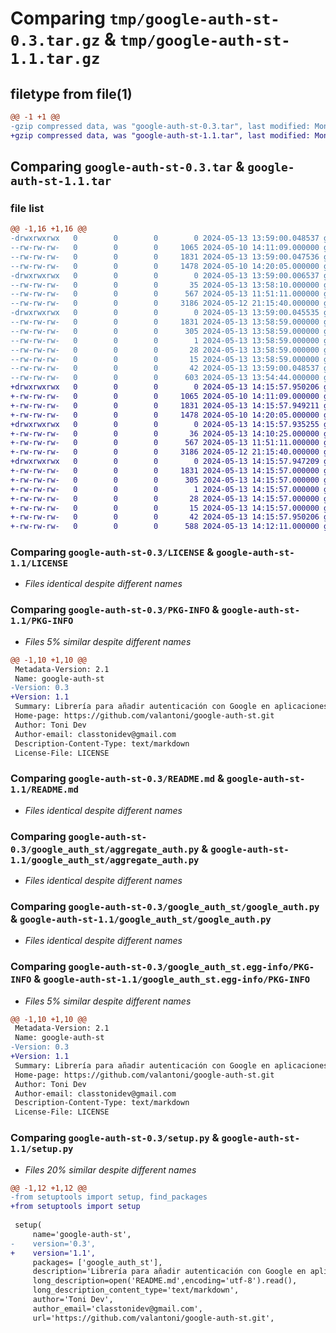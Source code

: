 # Comparing `tmp/google-auth-st-0.3.tar.gz` & `tmp/google-auth-st-1.1.tar.gz`

## filetype from file(1)

```diff
@@ -1 +1 @@
-gzip compressed data, was "google-auth-st-0.3.tar", last modified: Mon May 13 13:59:00 2024, max compression
+gzip compressed data, was "google-auth-st-1.1.tar", last modified: Mon May 13 14:15:57 2024, max compression
```

## Comparing `google-auth-st-0.3.tar` & `google-auth-st-1.1.tar`

### file list

```diff
@@ -1,16 +1,16 @@
-drwxrwxrwx   0        0        0        0 2024-05-13 13:59:00.048537 google-auth-st-0.3/
--rw-rw-rw-   0        0        0     1065 2024-05-10 14:11:09.000000 google-auth-st-0.3/LICENSE
--rw-rw-rw-   0        0        0     1831 2024-05-13 13:59:00.047536 google-auth-st-0.3/PKG-INFO
--rw-rw-rw-   0        0        0     1478 2024-05-10 14:20:05.000000 google-auth-st-0.3/README.md
-drwxrwxrwx   0        0        0        0 2024-05-13 13:59:00.006537 google-auth-st-0.3/google_auth_st/
--rw-rw-rw-   0        0        0       35 2024-05-13 13:58:10.000000 google-auth-st-0.3/google_auth_st/__init__.py
--rw-rw-rw-   0        0        0      567 2024-05-13 11:51:11.000000 google-auth-st-0.3/google_auth_st/aggregate_auth.py
--rw-rw-rw-   0        0        0     3186 2024-05-12 21:15:40.000000 google-auth-st-0.3/google_auth_st/google_auth.py
-drwxrwxrwx   0        0        0        0 2024-05-13 13:59:00.045535 google-auth-st-0.3/google_auth_st.egg-info/
--rw-rw-rw-   0        0        0     1831 2024-05-13 13:58:59.000000 google-auth-st-0.3/google_auth_st.egg-info/PKG-INFO
--rw-rw-rw-   0        0        0      305 2024-05-13 13:58:59.000000 google-auth-st-0.3/google_auth_st.egg-info/SOURCES.txt
--rw-rw-rw-   0        0        0        1 2024-05-13 13:58:59.000000 google-auth-st-0.3/google_auth_st.egg-info/dependency_links.txt
--rw-rw-rw-   0        0        0       28 2024-05-13 13:58:59.000000 google-auth-st-0.3/google_auth_st.egg-info/requires.txt
--rw-rw-rw-   0        0        0       15 2024-05-13 13:58:59.000000 google-auth-st-0.3/google_auth_st.egg-info/top_level.txt
--rw-rw-rw-   0        0        0       42 2024-05-13 13:59:00.048537 google-auth-st-0.3/setup.cfg
--rw-rw-rw-   0        0        0      603 2024-05-13 13:54:44.000000 google-auth-st-0.3/setup.py
+drwxrwxrwx   0        0        0        0 2024-05-13 14:15:57.950206 google-auth-st-1.1/
+-rw-rw-rw-   0        0        0     1065 2024-05-10 14:11:09.000000 google-auth-st-1.1/LICENSE
+-rw-rw-rw-   0        0        0     1831 2024-05-13 14:15:57.949211 google-auth-st-1.1/PKG-INFO
+-rw-rw-rw-   0        0        0     1478 2024-05-10 14:20:05.000000 google-auth-st-1.1/README.md
+drwxrwxrwx   0        0        0        0 2024-05-13 14:15:57.935255 google-auth-st-1.1/google_auth_st/
+-rw-rw-rw-   0        0        0       36 2024-05-13 14:10:25.000000 google-auth-st-1.1/google_auth_st/__init__.py
+-rw-rw-rw-   0        0        0      567 2024-05-13 11:51:11.000000 google-auth-st-1.1/google_auth_st/aggregate_auth.py
+-rw-rw-rw-   0        0        0     3186 2024-05-12 21:15:40.000000 google-auth-st-1.1/google_auth_st/google_auth.py
+drwxrwxrwx   0        0        0        0 2024-05-13 14:15:57.947209 google-auth-st-1.1/google_auth_st.egg-info/
+-rw-rw-rw-   0        0        0     1831 2024-05-13 14:15:57.000000 google-auth-st-1.1/google_auth_st.egg-info/PKG-INFO
+-rw-rw-rw-   0        0        0      305 2024-05-13 14:15:57.000000 google-auth-st-1.1/google_auth_st.egg-info/SOURCES.txt
+-rw-rw-rw-   0        0        0        1 2024-05-13 14:15:57.000000 google-auth-st-1.1/google_auth_st.egg-info/dependency_links.txt
+-rw-rw-rw-   0        0        0       28 2024-05-13 14:15:57.000000 google-auth-st-1.1/google_auth_st.egg-info/requires.txt
+-rw-rw-rw-   0        0        0       15 2024-05-13 14:15:57.000000 google-auth-st-1.1/google_auth_st.egg-info/top_level.txt
+-rw-rw-rw-   0        0        0       42 2024-05-13 14:15:57.950206 google-auth-st-1.1/setup.cfg
+-rw-rw-rw-   0        0        0      588 2024-05-13 14:12:11.000000 google-auth-st-1.1/setup.py
```

### Comparing `google-auth-st-0.3/LICENSE` & `google-auth-st-1.1/LICENSE`

 * *Files identical despite different names*

### Comparing `google-auth-st-0.3/PKG-INFO` & `google-auth-st-1.1/PKG-INFO`

 * *Files 5% similar despite different names*

```diff
@@ -1,10 +1,10 @@
 Metadata-Version: 2.1
 Name: google-auth-st
-Version: 0.3
+Version: 1.1
 Summary: Librería para añadir autenticación con Google en aplicaciones web con el framework de Streamlit.
 Home-page: https://github.com/valantoni/google-auth-st.git
 Author: Toni Dev
 Author-email: classtonidev@gmail.com
 Description-Content-Type: text/markdown
 License-File: LICENSE
```

### Comparing `google-auth-st-0.3/README.md` & `google-auth-st-1.1/README.md`

 * *Files identical despite different names*

### Comparing `google-auth-st-0.3/google_auth_st/aggregate_auth.py` & `google-auth-st-1.1/google_auth_st/aggregate_auth.py`

 * *Files identical despite different names*

### Comparing `google-auth-st-0.3/google_auth_st/google_auth.py` & `google-auth-st-1.1/google_auth_st/google_auth.py`

 * *Files identical despite different names*

### Comparing `google-auth-st-0.3/google_auth_st.egg-info/PKG-INFO` & `google-auth-st-1.1/google_auth_st.egg-info/PKG-INFO`

 * *Files 5% similar despite different names*

```diff
@@ -1,10 +1,10 @@
 Metadata-Version: 2.1
 Name: google-auth-st
-Version: 0.3
+Version: 1.1
 Summary: Librería para añadir autenticación con Google en aplicaciones web con el framework de Streamlit.
 Home-page: https://github.com/valantoni/google-auth-st.git
 Author: Toni Dev
 Author-email: classtonidev@gmail.com
 Description-Content-Type: text/markdown
 License-File: LICENSE
```

### Comparing `google-auth-st-0.3/setup.py` & `google-auth-st-1.1/setup.py`

 * *Files 20% similar despite different names*

```diff
@@ -1,12 +1,12 @@
-from setuptools import setup, find_packages
+from setuptools import setup
 
 setup(
     name='google-auth-st',
-    version='0.3',
+    version='1.1',
     packages= ['google_auth_st'],
     description='Librería para añadir autenticación con Google en aplicaciones web con el framework de Streamlit.',
     long_description=open('README.md',encoding='utf-8').read(),
     long_description_content_type='text/markdown',  
     author='Toni Dev',
     author_email='classtonidev@gmail.com',
     url='https://github.com/valantoni/google-auth-st.git',
```

